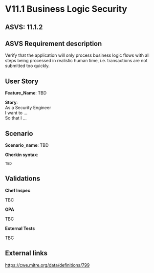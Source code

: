 # V11.1 Business Logic Security

## ASVS: 11.1.2

## ASVS Requirement description

Verify that the application will only process business logic flows with all steps
being processed in realistic human time, i.e. transactions are not submitted
too quickly.

## User Story

**Feature_Name**: TBD

**Story**:\
As a Security Engineer\
I want to ...\
So that I ...

## Scenario

**Scenario_name**: TBD

**Gherkin syntax**:

```gherkin
TBD
```

## Validations

**Chef Inspec**

TBC

**OPA**

TBC

**External Tests**

TBC

## External links

<https://cwe.mitre.org/data/definitions/799>
